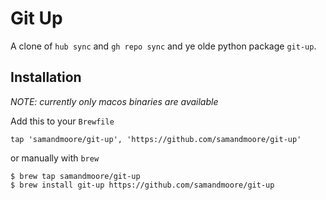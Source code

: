 # Git Up

A clone of `hub sync` and `gh repo sync` and ye olde python package `git-up`.

## Installation

*NOTE: currently only macos binaries are available*

Add this to your `Brewfile`

```
tap 'samandmoore/git-up', 'https://github.com/samandmoore/git-up'
```

or manually with `brew`

```
$ brew tap samandmoore/git-up
$ brew install git-up https://github.com/samandmoore/git-up
```
